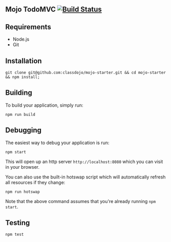 ## Mojo TodoMVC [![Build Status](https://travis-ci.org/classdojo/mojo-todomvc-example.svg)](https://travis-ci.org/classdojo/mojo-todomvc-example)

## Requirements

- Node.js
- Git


## Installation

```
git clone git@github.com:classdojo/mojo-starter.git && cd mojo-starter && npm install;
```

## Building

To build your application, simply run:

```
npm run build
```

## Debugging

The easiest way to debug your application is run:

```
npm start
```

This will open up an http server `http://localhost:8080` which you can visit in your browser.

You can also use the built-in hotswap script which will automatically refresh all resources if they change:

```
npm run hotswap
```

Note that the above command assumes that you're already running `npm start`.

## Testing

```
npm test
```
